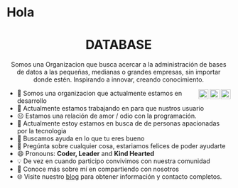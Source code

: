 # Hola
<div align='center'><h1>DATABASE</h1></div>
<div align="center">

Somos una Organizacion que busca acercar a la administración de bases de datos a las pequeñas, medianas o grandes empresas, sin importar donde estén. Inspirando a innovar, creando conocimiento.


<a href="https://twitter.com/Keshavsingh4522" target="_blank" rel="nofollow"><img align="right" alt="Pratik's twitter" width="22px" src="https://cdn.pixabay.com/photo/2017/06/22/14/23/twitter-2430933_960_720.png" /></a>
<a href="https://www.linkedin.com/in/keshavsingh4522" target="_blank" rel="nofollow"><img align="right" alt="Pratik's facebook" width="22px" src="https://cdn.pixabay.com/photo/2017/06/22/06/22/facebook-2429746_960_720.png" /></a>
<a href="https://www.instagram.com/keshavsingh3197" target="_blank" rel="nofollow"><img align="right" alt="Pratik's instagram" width="22px" src="https://cdn.pixabay.com/photo/2016/09/17/07/03/instagram-1675670_960_720.png" /></a>
</div>


- :school: Somos una organizacion que actualmente estamos en desarrollo
- 🔭 Actualmente estamos trabajando en para que nustros usuario
- :neutral_face: Estamos una relación de amor / odio con la programación.
- 🌱 Actualmente estoy estamos en busca de de personas apacionadas por la tecnologia
- 🤔 Buscamos ayuda en lo que tu eres bueno
- 💬 Pregúnta sobre cualquier cosa, estariamos felices de poder ayudarte
- 😄 Pronouns: **Coder, Leader** and **Kind Hearted**
- :bulb: De vez en cuando participo convivimos con nuestra comunidad
- 👨 Conoce más sobre mí en compartiendo con nosotros
- 🌐 Visite nuestro [blog](https://facebook.com/bbasededatos) para obtener información y contacto completos.


